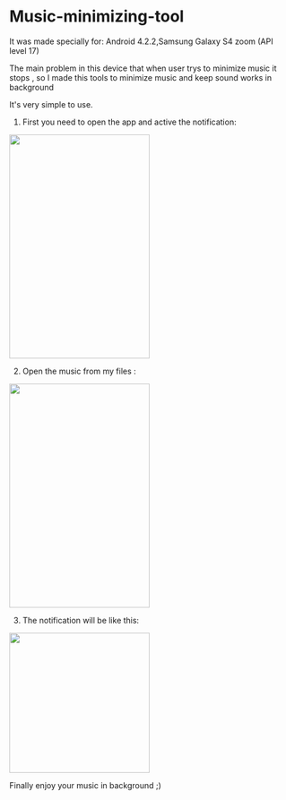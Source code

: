 # Music-minimizing-tool

It was made specially for: 
Android 4.2.2,Samsung Galaxy S4 zoom (API level 17)

The main problem in this device that when user trys to minimize music it stops , so I made this tools to minimize music and keep sound works in background

It's very simple to use.

1) First you need to open the app and active the notification:

<img name ="Screenshot_20221227-115536_musictool" src ="https://user-images.githubusercontent.com/26011530/209649198-b9f956b2-23b7-4a0c-949c-645028d63d9f.jpg" width=250 height = 400 />

2) Open the music from my files :

<img name = "Screenshot_2018-09-17-03-19-37" src ="https://user-images.githubusercontent.com/26011530/209647377-83e4e14c-85b5-4552-9a89-58e6ab286e7c.png" width=250 height = 400 />

3) The notification will be like this:

<img name ="Screenshot_2018-09-17-03-19-53" src="https://user-images.githubusercontent.com/26011530/209647360-22d65abb-abec-4e9b-a7b1-32471309dda1.png" width = 250 heigh = 400 />

Finally enjoy your music in background ;)
 
